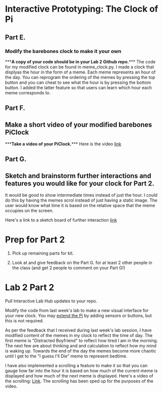 # Interactive Prototyping: The Clock of Pi

## Part E.
### Modify the barebones clock to make it your own


\*\*\***A copy of your code should be in your Lab 2 Github repo.**\*\*\*
The code for my modified clock can be found in meme_clock.py. I made a clock that displyas the hour in the form of a meme. Each meme represents an hour of the day. You can reprogram the ordering of the memes by pressing the top button and you can cheat to see what the hour is by pressing the bottom button. I added the latter feature so that users can learn which hour each meme corresponds to. 


## Part F. 
## Make a short video of your modified barebones PiClock

\*\*\***Take a video of your PiClock.**\*\*\*
Here is the video [link](https://drive.google.com/file/d/1uET-HvDx4ghBFBYqeX8aqr4EhjqSRc3t/view?usp=sharing)


## Part G. 
## Sketch and brainstorm further interactions and features you would like for your clock for Part 2.

It would be good to show intermediate times instead of just the hour. I could do this by having the memes scrol instead of just having a static image. The user would know what time it is based on the relative space that the meme occupies on the screen. 

Here's a link to a sketch board of further interaction [link](https://drive.google.com/file/d/1N9YyW0fWrmnGxjX_1b4EfSkK9i0AjRMe/view?usp=sharing)

# Prep for Part 2

1. Pick up remaining parts for kit.

2. Look at and give feedback on the Part G. for at least 2 other people in the class (and get 2 people to comment on your Part G!)

# Lab 2 Part 2

Pull Interactive Lab Hub updates to your repo.

Modify the code from last week's lab to make a new visual interface for your new clock. You may [extend the Pi](Extending%20the%20Pi.md) by adding sensors or buttons, but this is not required.

As per the feedback that I received during last week's lab session, I have modified content of the memes in my clock to reflect the time of day. The first meme is "Distracted Boyfriend" to reflect how tired I am in the morning. The next few are about thinking and and calculation to reflect how my mind is waking up. Towards the end of the day the memes become more chaotic until I get to the "I guess I'll Die" meme to represent bedtime. 
 
I have also implemented a scrolling a feature to make it so that you can gauge how far into the hour it is based on how much of the current meme is displayed and how much of the next meme is displayed. Here's a video of the scrolling: [Link](https://drive.google.com/file/d/1c1Ln_q8X1A2EkiaqKwI_JtbSZ12tyFdz/view?usp=sharing). The scrolling has been sped up for the purposes of the video. 



